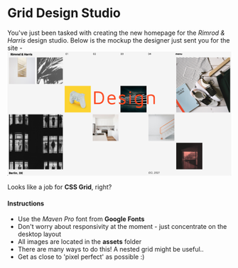 # Grid Design Studio

You've just been tasked with creating the new homepage for the _Rimrod & Harris_ design studio. Below is the mockup the designer just sent you for the site -
![reference image](assets/reference-image.png)

Looks like a job for **CSS Grid**, right?

#### Instructions

- Use the _Maven Pro_ font from **Google Fonts**
- Don't worry about responsivity at the moment - just concentrate on the desktop layout
- All images are located in the **assets** folder
- There are many ways to do this! A nested grid might be useful..
- Get as close to 'pixel perfect' as possible :)